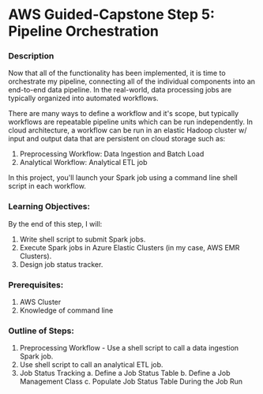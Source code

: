 # AWS Guided-Capstone Step 5: Pipeline Orchestration

### Description
Now that all of the functionality has been implemented, it is time to orchestrate my pipeline, connecting all of the individual components into an end-to-end data pipeline. In the real-world, data processing jobs are typically organized into automated workflows.

There are many ways to define a workflow and it's scope, but typically workflows are repeatable pipeline units which can be run independently. In cloud architecture, a workflow can be run in an elastic Hadoop cluster w/ input and output data that are persistent on cloud storage such as:
1. Preprocessing Workflow: Data Ingestion and Batch Load
2. Analytical Workflow: Analytical ETL job

In this project, you'll launch your Spark job using a command line shell script in each workflow.

### Learning Objectives:
By the end of this step, I will:
1. Write shell script to submit Spark jobs.
2. Execute Spark jobs in Azure Elastic Clusters (in my case, AWS EMR Clusters).
3. Design job status tracker.

### Prerequisites:
1. AWS Cluster
2. Knowledge of command line

### Outline of Steps:
1. Preprocessing Workflow - Use a shell script to call a data ingestion Spark job.
2. Use shell script to call an analytical ETL job.
3. Job Status Tracking
  a. Define a Job Status Table
  b. Define a Job Management Class
  c. Populate Job Status Table During the Job Run





